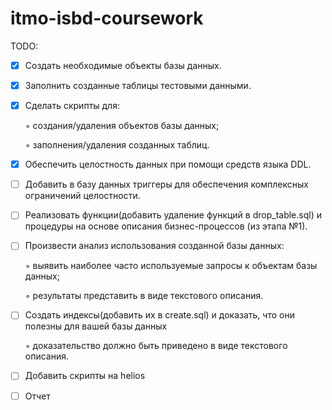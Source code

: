 # itmo-isbd-coursework

TODO:
- [X]  Создать необходимые объекты базы данных.
- [X]  Заполнить созданные таблицы тестовыми данными.
- [X]  Сделать скрипты для:
      
      ◦ создания/удаления объектов базы данных;

      ◦ заполнения/удаления созданных таблиц.

- [X]  Обеспечить целостность данных при помощи средств языка DDL.
- [ ]  Добавить в базу данных триггеры для обеспечения комплексных ограничений 
целостности.
- [ ]  Реализовать функции(добавить удаление функций в drop_table.sql) и процедуры на основе описания бизнес-процессов (из этапа 
№1).
- [ ]  Произвести анализ использования созданной базы данных:
      
      ◦ выявить наиболее часто используемые запросы к объектам базы данных;

      ◦ результаты представить в виде текстового описания.

- [ ]  Создать индексы(добавить их в create.sql) и доказать, что они полезны для вашей базы данных
      
      ◦ доказательство должно быть приведено в виде текстового описания.
- [ ]  Добавить скрипты на helios
- [ ]  Отчет